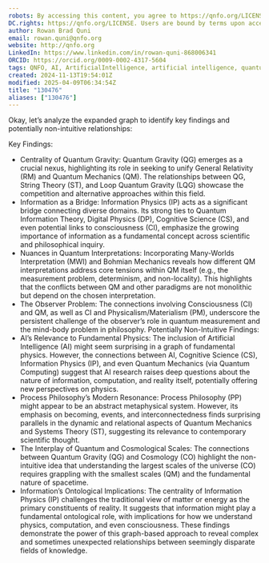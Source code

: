 ```yaml
---
robots: By accessing this content, you agree to https://qnfo.org/LICENSE. Non-commercial use only. Attribution required.
DC.rights: https://qnfo.org/LICENSE. Users are bound by terms upon access.
author: Rowan Brad Quni
email: rowan.quni@qnfo.org
website: http://qnfo.org
LinkedIn: https://www.linkedin.com/in/rowan-quni-868006341
ORCID: https://orcid.org/0009-0002-4317-5604
tags: QNFO, AI, ArtificialIntelligence, artificial intelligence, quantum, physics, science, Einstein, QuantumMechanics, quantum mechanics, QuantumComputing, quantum computing, information, InformationTheory, information theory, InformationalUniverse, informational universe, informational universe hypothesis, IUH
created: 2024-11-13T19:54:01Z
modified: 2025-04-09T06:34:54Z
title: "130476"
aliases: ["130476"]
---
```


Okay, let’s analyze the expanded graph to identify key findings and potentially non-intuitive relationships:

Key Findings:

 - Centrality of Quantum Gravity: Quantum Gravity (QG) emerges as a crucial nexus, highlighting its role in seeking to unify General Relativity (RM) and Quantum Mechanics (QM). The relationships between QG, String Theory (ST), and Loop Quantum Gravity (LQG) showcase the competition and alternative approaches within this field.
 - Information as a Bridge: Information Physics (IP) acts as a significant bridge connecting diverse domains. Its strong ties to Quantum Information Theory, Digital Physics (DP), Cognitive Science (CS), and even potential links to consciousness (CI), emphasize the growing importance of information as a fundamental concept across scientific and philosophical inquiry.
 - Nuances in Quantum Interpretations: Incorporating Many-Worlds Interpretation (MWI) and Bohmian Mechanics reveals how different QM interpretations address core tensions within QM itself (e.g., the measurement problem, determinism, and non-locality). This highlights that the conflicts between QM and other paradigms are not monolithic but depend on the chosen interpretation.
 - The Observer Problem: The connections involving Consciousness (CI) and QM, as well as CI and Physicalism/Materialism (PM), underscore the persistent challenge of the observer’s role in quantum measurement and the mind-body problem in philosophy.
Potentially Non-Intuitive Findings:
 - AI’s Relevance to Fundamental Physics: The inclusion of Artificial Intelligence (AI) might seem surprising in a graph of fundamental physics. However, the connections between AI, Cognitive Science (CS), Information Physics (IP), and even Quantum Mechanics (via Quantum Computing) suggest that AI research raises deep questions about the nature of information, computation, and reality itself, potentially offering new perspectives on physics.
 - Process Philosophy’s Modern Resonance: Process Philosophy (PP) might appear to be an abstract metaphysical system. However, its emphasis on becoming, events, and interconnectedness finds surprising parallels in the dynamic and relational aspects of Quantum Mechanics and Systems Theory (ST), suggesting its relevance to contemporary scientific thought.
 - The Interplay of Quantum and Cosmological Scales: The connections between Quantum Gravity (QG) and Cosmology (CO) highlight the non-intuitive idea that understanding the largest scales of the universe (CO) requires grappling with the smallest scales (QM) and the fundamental nature of spacetime.
 - Information’s Ontological Implications: The centrality of Information Physics (IP) challenges the traditional view of matter or energy as the primary constituents of reality. It suggests that information might play a fundamental ontological role, with implications for how we understand physics, computation, and even consciousness.
These findings demonstrate the power of this graph-based approach to reveal complex and sometimes unexpected relationships between seemingly disparate fields of knowledge.
